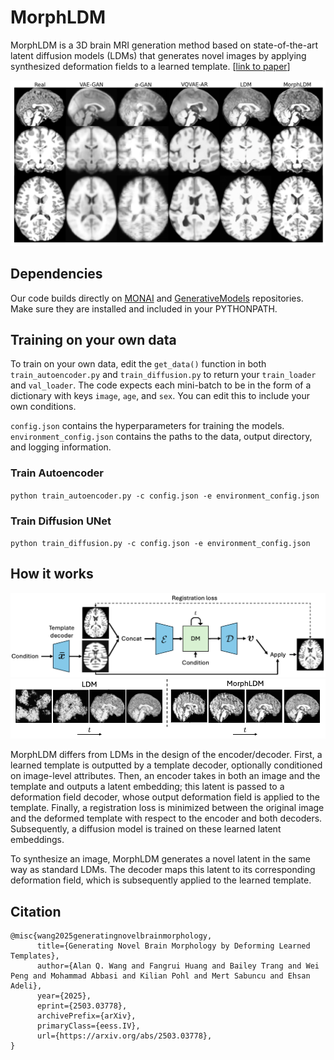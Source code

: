 # MorphLDM
MorphLDM is a 3D brain MRI generation method based on state-of-the-art latent diffusion models (LDMs) that generates novel images by applying synthesized deformation fields to a learned template. [[link to paper](https://arxiv.org/abs/2503.03778)]

![samples](samples.png)

## Dependencies
Our code builds directly on [MONAI](https://github.com/Project-MONAI/MONAI/tree/dev) and [GenerativeModels](https://github.com/Project-MONAI/GenerativeModels) repositories.
Make sure they are installed and included in your PYTHONPATH.

## Training on your own data
To train on your own data, edit the `get_data()` function in both `train_autoencoder.py` and `train_diffusion.py` to return your `train_loader` and `val_loader`.
The code expects each mini-batch to be in the form of a dictionary with keys `image`, `age`, and `sex`.
You can edit this to include your own conditions.

`config.json` contains the hyperparameters for training the models.
`environment_config.json` contains the paths to the data, output directory, and logging information.

### Train Autoencoder
`python train_autoencoder.py -c config.json -e environment_config.json`

### Train Diffusion UNet
`python train_diffusion.py -c config.json -e environment_config.json`

## How it works
![arch](figures/arch.png)
![denoising](figures/denoising.png)

MorphLDM differs from LDMs in the design of the encoder/decoder. 
First, a learned template is outputted by a template decoder, optionally conditioned on image-level attributes. 
Then, an encoder takes in both an image and the template and outputs a latent embedding; this latent is passed to a deformation field decoder, whose output deformation field is applied to the template. 
Finally, a registration loss is minimized between the original image and the deformed template with respect to the encoder and both decoders. 
Subsequently, a diffusion model is trained on these learned latent embeddings.

To synthesize an image, MorphLDM generates a novel latent in the same way as standard LDMs. 
The decoder maps this latent to its corresponding deformation field, which is subsequently applied to the learned template.

## Citation
```
@misc{wang2025generatingnovelbrainmorphology,
      title={Generating Novel Brain Morphology by Deforming Learned Templates}, 
      author={Alan Q. Wang and Fangrui Huang and Bailey Trang and Wei Peng and Mohammad Abbasi and Kilian Pohl and Mert Sabuncu and Ehsan Adeli},
      year={2025},
      eprint={2503.03778},
      archivePrefix={arXiv},
      primaryClass={eess.IV},
      url={https://arxiv.org/abs/2503.03778}, 
}
```
